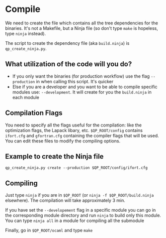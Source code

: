 # Compile

We need to create the file which contains all the tree dependencies for the
binaries.  It's not a Makefile, but a Ninja file (so don't type `make` is
hopeless, type `ninja` instead).

The script to create the dependency file (aka `build.ninja`) is
`qp_create_ninja.py`.

## What utilization of the code will you do?

* If you only want the binaries (for production workflow) use the flag
  `--production` in when calling this script. It's quicker 
* Else if you are a developer and you want to be able to compile specific
  modules use: `--development`. It will create for you the `build.ninja` in each
  module

## Compilation Flags

You need to specify all the flags useful for the compilation:  like the
optimization flags, the Lapack libary, etc.  ``$QP_ROOT/config`` contains
``ifort.cfg`` and ``gfortran.cfg`` containing the compiler flags that will be
used.  You can edit these files to modify the compiling options. 

## Example to create the Ninja file

`qp_create_ninja.py create --production $QP_ROOT/config/ifort.cfg`

## Compiling

Just type `ninja` if you are in `$QP_ROOT` (or `ninja -f $QP_ROOT/build.ninja`
elsewhere). The compilation will take approximately 3 min.

If you have set the `--developement` flag in a specific module you can go in
the corresponding module directory and run `ninja` to build only this module.
You can type `ninja all` in a module for compiling all the submodule

Finally, go in `$QP_ROOT/ocaml` and type `make`
